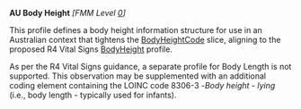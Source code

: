 **AU Body Height** *[FMM Level [0](guidance.html)]*

This profile defines a body height information structure for use in an Australian context that tightens the [BodyHeightCode](http://hl7.org/fhir/STU3/bodyweight-definitions.html#Observation.code.coding:bodyheightcode) slice, aligning to the proposed R4 Vital Signs [BodyHeight](http://build.fhir.org/bodyheight.html) profile.

As per the R4 Vital Signs guidance, a separate profile for Body Length is not supported. This observation may be supplemented with an additional coding element containing the LOINC code 8306-3 -*Body height - lying* (i.e., body length - typically used for infants).